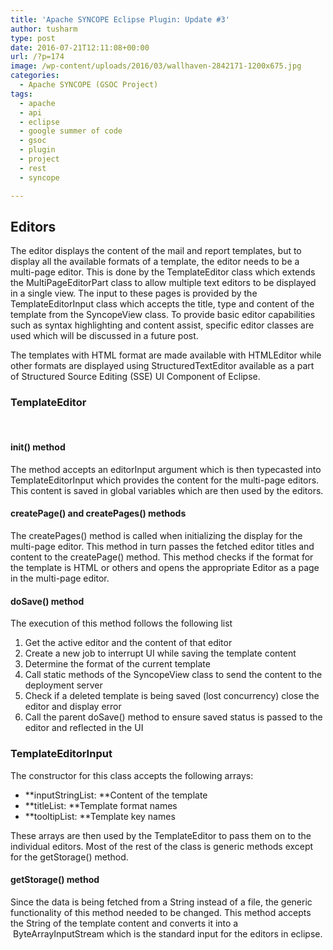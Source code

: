 ```yaml
---
title: 'Apache SYNCOPE Eclipse Plugin: Update #3'
author: tusharm
type: post
date: 2016-07-21T12:11:08+00:00
url: /?p=174
image: /wp-content/uploads/2016/03/wallhaven-2842171-1200x675.jpg
categories:
  - Apache SYNCOPE (GSOC Project)
tags:
  - apache
  - api
  - eclipse
  - google summer of code
  - gsoc
  - plugin
  - project
  - rest
  - syncope

---
```

## Editors

The editor displays the content of the mail and report templates, but to display all the available formats of a template, the editor needs to be a multi-page editor. This is done by the TemplateEditor class which extends the MultiPageEditorPart class to allow multiple text editors to be displayed in a single view. The input to these pages is provided by the TemplateEditorInput class which accepts the title, type and content of the template from the SyncopeView class. To provide basic editor capabilities such as syntax highlighting and content assist, specific editor classes are used which will be discussed in a future post.

The templates with HTML format are made available with HTMLEditor while other formats are displayed using StructuredTextEditor available as a part of Structured Source Editing (SSE) UI Component of Eclipse.

### TemplateEditor

&nbsp;

#### init() method

The method accepts an editorInput argument which is then typecasted into TemplateEditorInput which provides the content for the multi-page editors. This content is saved in global variables which are then used by the editors.

#### createPage() and createPages() methods

The createPages() method is called when initializing the display for the multi-page editor. This method in turn passes the fetched editor titles and content to the createPage() method. This method checks if the format for the template is HTML or others and opens the appropriate Editor as a page in the multi-page editor.

#### doSave() method

The execution of this method follows the following list

  1. Get the active editor and the content of that editor
  2. Create a new job to interrupt UI while saving the template content
  3. Determine the format of the current template
  4. Call static methods of the SyncopeView class to send the content to the deployment server
  5. Check if a deleted template is being saved (lost concurrency) close the editor and display error
  6. Call the parent doSave() method to ensure saved status is passed to the editor and reflected in the UI

### TemplateEditorInput

The constructor for this class accepts the following arrays:

  * **inputStringList: **Content of the template
  * **titleList: **Template format names
  * **tooltipList: **Template key names

These arrays are then used by the TemplateEditor to pass them on to the individual editors. Most of the rest of the class is generic methods except for the getStorage() method.

#### getStorage() method

Since the data is being fetched from a String instead of a file, the generic functionality of this method needed to be changed. This method accepts the String of the template content and converts it into a  ByteArrayInputStream which is the standard input for the editors in eclipse.
